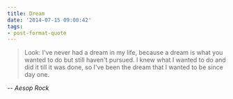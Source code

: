 ```yaml
---
title: Dream
date: '2014-07-15 09:00:42'
tags:
- post-format-quote
---
```


<blockquote>Look: I've never had a dream in my life, because a dream is what you wanted to do but still haven't pursued. I knew what I wanted to do and did it till it was done, so I've been the dream that I wanted to be since day one.</blockquote>

<cite>-- Aesop Rock</cite>
